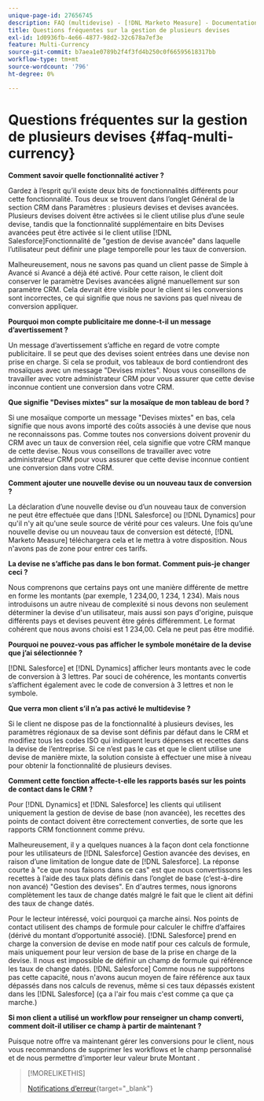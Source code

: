 ```yaml
---
unique-page-id: 27656745
description: FAQ (multidevise) - [!DNL Marketo Measure] - Documentation du produit
title: Questions fréquentes sur la gestion de plusieurs devises
exl-id: 1d0936fb-4e66-4877-98d2-32c678a7ef3e
feature: Multi-Currency
source-git-commit: b7aea1e0789b2f4f3fd4b250c0f66595618317bb
workflow-type: tm+mt
source-wordcount: '796'
ht-degree: 0%

---
```


# Questions fréquentes sur la gestion de plusieurs devises {#faq-multi-currency}

**Comment savoir quelle fonctionnalité activer ?**

Gardez à l’esprit qu’il existe deux bits de fonctionnalités différents pour cette fonctionnalité. Tous deux se trouvent dans l’onglet Général de la section CRM dans Paramètres : plusieurs devises et devises avancées. Plusieurs devises doivent être activées si le client utilise plus d’une seule devise, tandis que la fonctionnalité supplémentaire en bits Devises avancées peut être activée si le client utilise [!DNL Salesforce]Fonctionnalité de &quot;gestion de devise avancée&quot; dans laquelle l’utilisateur peut définir une plage temporelle pour les taux de conversion.

Malheureusement, nous ne savons pas quand un client passe de Simple à Avancé si Avancé a déjà été activé. Pour cette raison, le client doit conserver le paramètre Devises avancées aligné manuellement sur son paramètre CRM. Cela devrait être visible pour le client si les conversions sont incorrectes, ce qui signifie que nous ne savions pas quel niveau de conversion appliquer.

**Pourquoi mon compte publicitaire me donne-t-il un message d’avertissement ?**

Un message d’avertissement s’affiche en regard de votre compte publicitaire. Il se peut que des devises soient entrées dans une devise non prise en charge. Si cela se produit, vos tableaux de bord contiendront des mosaïques avec un message &quot;Devises mixtes&quot;. Nous vous conseillons de travailler avec votre administrateur CRM pour vous assurer que cette devise inconnue contient une conversion dans votre CRM.

**Que signifie &quot;Devises mixtes&quot; sur la mosaïque de mon tableau de bord ?**

Si une mosaïque comporte un message &quot;Devises mixtes&quot; en bas, cela signifie que nous avons importé des coûts associés à une devise que nous ne reconnaissons pas. Comme toutes nos conversions doivent provenir du CRM avec un taux de conversion réel, cela signifie que votre CRM manque de cette devise. Nous vous conseillons de travailler avec votre administrateur CRM pour vous assurer que cette devise inconnue contient une conversion dans votre CRM.

**Comment ajouter une nouvelle devise ou un nouveau taux de conversion ?**

La déclaration d’une nouvelle devise ou d’un nouveau taux de conversion ne peut être effectuée que dans [!DNL Salesforce] ou [!DNL Dynamics] pour qu&#39;il n&#39;y ait qu&#39;une seule source de vérité pour ces valeurs. Une fois qu’une nouvelle devise ou un nouveau taux de conversion est détecté, [!DNL Marketo Measure] téléchargera cela et le mettra à votre disposition. Nous n&#39;avons pas de zone pour entrer ces tarifs.

**La devise ne s’affiche pas dans le bon format. Comment puis-je changer ceci ?**

Nous comprenons que certains pays ont une manière différente de mettre en forme les montants (par exemple, 1 234,00, 1 234, 1 234). Mais nous introduisons un autre niveau de complexité si nous devons non seulement déterminer la devise d&#39;un utilisateur, mais aussi son pays d&#39;origine, puisque différents pays et devises peuvent être gérés différemment. Le format cohérent que nous avons choisi est 1 234,00. Cela ne peut pas être modifié.

**Pourquoi ne pouvez-vous pas afficher le symbole monétaire de la devise que j’ai sélectionnée ?**

[!DNL Salesforce] et [!DNL Dynamics] afficher leurs montants avec le code de conversion à 3 lettres. Par souci de cohérence, les montants convertis s’affichent également avec le code de conversion à 3 lettres et non le symbole.

**Que verra mon client s’il n’a pas activé le multidevise ?**

Si le client ne dispose pas de la fonctionnalité à plusieurs devises, les paramètres régionaux de sa devise sont définis par défaut dans le CRM et modifiez tous les codes ISO qui indiquent leurs dépenses et recettes dans la devise de l’entreprise. Si ce n’est pas le cas et que le client utilise une devise de manière mixte, la solution consiste à effectuer une mise à niveau pour obtenir la fonctionnalité de plusieurs devises.

**Comment cette fonction affecte-t-elle les rapports basés sur les points de contact dans le CRM ?**

Pour [!DNL Dynamics] et [!DNL Salesforce] les clients qui utilisent uniquement la gestion de devise de base (non avancée), les recettes des points de contact doivent être correctement converties, de sorte que les rapports CRM fonctionnent comme prévu.

Malheureusement, il y a quelques nuances à la façon dont cela fonctionne pour les utilisateurs de [!DNL Salesforce] Gestion avancée des devises, en raison d’une limitation de longue date de [!DNL Salesforce]. La réponse courte à &quot;ce que nous faisons dans ce cas&quot; est que nous convertissons les recettes à l’aide des taux plats définis dans l’onglet de base (c’est-à-dire non avancé) &quot;Gestion des devises&quot;. En d&#39;autres termes, nous ignorons complètement les taux de change datés malgré le fait que le client ait défini des taux de change datés.

Pour le lecteur intéressé, voici pourquoi ça marche ainsi. Nos points de contact utilisent des champs de formule pour calculer le chiffre d’affaires (dérivé du montant d’opportunité associé). [!DNL Salesforce] prend en charge la conversion de devise en mode natif pour ces calculs de formule, mais uniquement pour leur version de base de la prise en charge de la devise. Il nous est impossible de définir un champ de formule qui référence les taux de change datés. [!DNL Salesforce] Comme nous ne supportons pas cette capacité, nous n&#39;avons aucun moyen de faire référence aux taux dépassés dans nos calculs de revenus, même si ces taux dépassés existent dans les [!DNL Salesforce] (ça a l&#39;air fou mais c&#39;est comme ça que ça marche.)

**Si mon client a utilisé un workflow pour renseigner un champ converti, comment doit-il utiliser ce champ à partir de maintenant ?**

Puisque notre offre va maintenant gérer les conversions pour le client, nous vous recommandons de supprimer les workflows et le champ personnalisé et de nous permettre d’importer leur valeur brute Montant .

>[!MORELIKETHIS]
>
>[Notifications d’erreur](/help/configuration-and-setup/getting-started-with-marketo-measure/error-notifications.md){target="_blank"}

